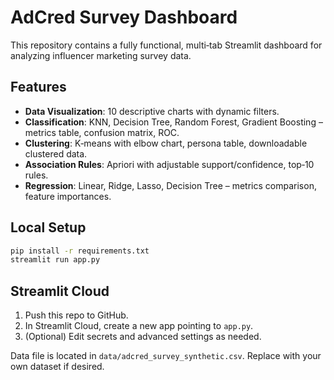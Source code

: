 # AdCred Survey Dashboard

This repository contains a fully functional, multi‑tab Streamlit dashboard for analyzing influencer marketing survey data.

## Features
- **Data Visualization**: 10 descriptive charts with dynamic filters.
- **Classification**: KNN, Decision Tree, Random Forest, Gradient Boosting – metrics table, confusion matrix, ROC.
- **Clustering**: K‑means with elbow chart, persona table, downloadable clustered data.
- **Association Rules**: Apriori with adjustable support/confidence, top‑10 rules.
- **Regression**: Linear, Ridge, Lasso, Decision Tree – metrics comparison, feature importances.

## Local Setup
```bash
pip install -r requirements.txt
streamlit run app.py
```

## Streamlit Cloud
1. Push this repo to GitHub.
2. In Streamlit Cloud, create a new app pointing to `app.py`.
3. (Optional) Edit secrets and advanced settings as needed.

Data file is located in `data/adcred_survey_synthetic.csv`. Replace with your own dataset if desired.